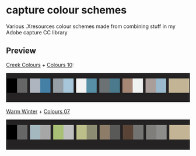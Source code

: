 # capture colour schemes
Various .Xresources colour schemes made from combining stuff in my Adobe capture CC library

## Preview

[Creek Colours](http://adobe.ly/1QP9ri8) + [Colours 10](http://adobe.ly/1SeOvAo):

![pic.png](preview/cc-c10.png)

[Warm Winter](http://adobe.ly/1Zryidl) + [Colours 07](http://adobe.ly/1Zryidl)

![pic.png](preview/warm_winter.png)
